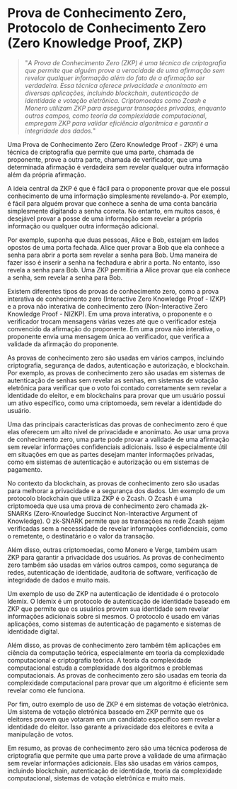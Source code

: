 # Prova de Conhecimento Zero, Protocolo de Conhecimento Zero (Zero Knowledge Proof, ZKP)

>"*A Prova de Conhecimento Zero (ZKP) é uma técnica de criptografia que permite que alguém prove a veracidade de uma afirmação sem revelar qualquer informação além do fato de a afirmação ser verdadeira. Essa técnica oferece privacidade e anonimato em diversas aplicações, incluindo blockchain, autenticação de identidade e votação eletrônica. Criptomoedas como Zcash e Monero utilizam ZKP para assegurar transações privadas, enquanto outros campos, como teoria da complexidade computacional, empregam ZKP para validar eficiência algorítmica e garantir a integridade dos dados.*"

Uma Prova de Conhecimento Zero (Zero Knowledge Proof - ZKP) é uma técnica de criptografia que permite que uma parte, chamada de proponente, prove a outra parte, chamada de verificador, que uma determinada afirmação é verdadeira sem revelar qualquer outra informação além da própria afirmação.

A ideia central da ZKP é que é fácil para o proponente provar que ele possui conhecimento de uma informação simplesmente revelando-a. Por exemplo, é fácil para alguém provar que conhece a senha de uma conta bancária simplesmente digitando a senha correta. No entanto, em muitos casos, é desejável provar a posse de uma informação sem revelar a própria informação ou qualquer outra informação adicional.

Por exemplo, suponha que duas pessoas, Alice e Bob, estejam em lados opostos de uma porta fechada. Alice quer provar a Bob que ela conhece a senha para abrir a porta sem revelar a senha para Bob. Uma maneira de fazer isso é inserir a senha na fechadura e abrir a porta. No entanto, isso revela a senha para Bob. Uma ZKP permitiria a Alice provar que ela conhece a senha, sem revelar a senha para Bob.

Existem diferentes tipos de provas de conhecimento zero, como a prova interativa de conhecimento zero (Interactive Zero Knowledge Proof - IZKP) e a prova não interativa de conhecimento zero (Non-Interactive Zero Knowledge Proof - NIZKP). Em uma prova interativa, o proponente e o verificador trocam mensagens várias vezes até que o verificador esteja convencido da afirmação do proponente. Em uma prova não interativa, o proponente envia uma mensagem única ao verificador, que verifica a validade da afirmação do proponente.

As provas de conhecimento zero são usadas em vários campos, incluindo criptografia, segurança de dados, autenticação e autorização, e blockchain. Por exemplo, as provas de conhecimento zero são usadas em sistemas de autenticação de senhas sem revelar as senhas, em sistemas de votação eletrônica para verificar que o voto foi contado corretamente sem revelar a identidade do eleitor, e em blockchains para provar que um usuário possui um ativo específico, como uma criptomoeda, sem revelar a identidade do usuário.

Uma das principais características das provas de conhecimento zero é que elas oferecem um alto nível de privacidade e anonimato. Ao usar uma prova de conhecimento zero, uma parte pode provar a validade de uma afirmação sem revelar informações confidenciais adicionais. Isso é especialmente útil em situações em que as partes desejam manter informações privadas, como em sistemas de autenticação e autorização ou em sistemas de pagamento.

No contexto da blockchain, as provas de conhecimento zero são usadas para melhorar a privacidade e a segurança dos dados. Um exemplo de um protocolo blockchain que utiliza ZKP é o Zcash. O Zcash é uma criptomoeda que usa uma prova de conhecimento zero chamada zk-SNARKs (Zero-Knowledge Succinct Non-Interactive Argument of Knowledge). O zk-SNARK permite que as transações na rede Zcash sejam verificadas sem a necessidade de revelar informações confidenciais, como o remetente, o destinatário e o valor da transação.

Além disso, outras criptomoedas, como Monero e Verge, também usam ZKP para garantir a privacidade dos usuários. As provas de conhecimento zero também são usadas em vários outros campos, como segurança de redes, autenticação de identidade, auditoria de software, verificação de integridade de dados e muito mais.

Um exemplo de uso de ZKP na autenticação de identidade é o protocolo Idemix. O Idemix é um protocolo de autenticação de identidade baseado em ZKP que permite que os usuários provem sua identidade sem revelar informações adicionais sobre si mesmos. O protocolo é usado em várias aplicações, como sistemas de autenticação de pagamento e sistemas de identidade digital.

Além disso, as provas de conhecimento zero também têm aplicações em ciência da computação teórica, especialmente em teoria da complexidade computacional e criptografia teórica. A teoria da complexidade computacional estuda a complexidade dos algoritmos e problemas computacionais. As provas de conhecimento zero são usadas em teoria da complexidade computacional para provar que um algoritmo é eficiente sem revelar como ele funciona.

Por fim, outro exemplo de uso de ZKP é em sistemas de votação eletrônica. Um sistema de votação eletrônica baseado em ZKP permite que os eleitores provem que votaram em um candidato específico sem revelar a identidade do eleitor. Isso garante a privacidade dos eleitores e evita a manipulação de votos.

Em resumo, as provas de conhecimento zero são uma técnica poderosa de criptografia que permite que uma parte prove a validade de uma afirmação sem revelar informações adicionais. Elas são usadas em vários campos, incluindo blockchain, autenticação de identidade, teoria da complexidade computacional, sistemas de votação eletrônica e muito mais.